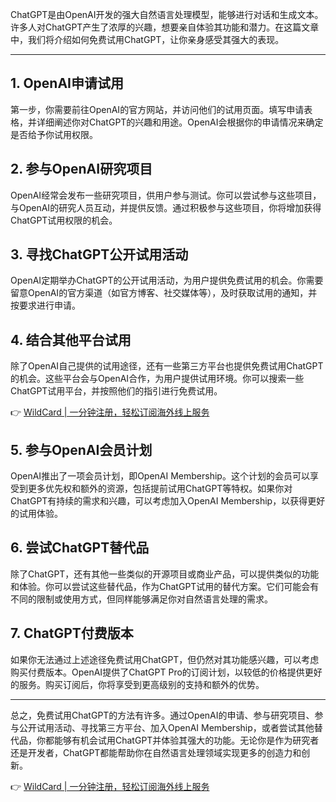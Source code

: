 ChatGPT是由OpenAI开发的强大自然语言处理模型，能够进行对话和生成文本。许多人对ChatGPT产生了浓厚的兴趣，想要亲自体验其功能和潜力。在这篇文章中，我们将介绍如何免费试用ChatGPT，让你亲身感受其强大的表现。

---

## 1. OpenAI申请试用

第一步，你需要前往OpenAI的官方网站，并访问他们的试用页面。填写申请表格，并详细阐述你对ChatGPT的兴趣和用途。OpenAI会根据你的申请情况来确定是否给予你试用权限。

## 2. 参与OpenAI研究项目

OpenAI经常会发布一些研究项目，供用户参与测试。你可以尝试参与这些项目，与OpenAI的研究人员互动，并提供反馈。通过积极参与这些项目，你将增加获得ChatGPT试用权限的机会。

## 3. 寻找ChatGPT公开试用活动

OpenAI定期举办ChatGPT的公开试用活动，为用户提供免费试用的机会。你需要留意OpenAI的官方渠道（如官方博客、社交媒体等），及时获取试用的通知，并按要求进行申请。

## 4. 结合其他平台试用

除了OpenAI自己提供的试用途径，还有一些第三方平台也提供免费试用ChatGPT的机会。这些平台会与OpenAI合作，为用户提供试用环境。你可以搜索一些ChatGPT试用平台，并按照他们的指引进行免费试用。

👉 [WildCard | 一分钟注册，轻松订阅海外线上服务](https://bit.ly/bewildcard)

## 5. 参与OpenAI会员计划

OpenAI推出了一项会员计划，即OpenAI Membership。这个计划的会员可以享受到更多优先权和额外的资源，包括提前试用ChatGPT等特权。如果你对ChatGPT有持续的需求和兴趣，可以考虑加入OpenAI Membership，以获得更好的试用体验。

## 6. 尝试ChatGPT替代品

除了ChatGPT，还有其他一些类似的开源项目或商业产品，可以提供类似的功能和体验。你可以尝试这些替代品，作为ChatGPT试用的替代方案。它们可能会有不同的限制或使用方式，但同样能够满足你对自然语言处理的需求。

## 7. ChatGPT付费版本

如果你无法通过上述途径免费试用ChatGPT，但仍然对其功能感兴趣，可以考虑购买付费版本。OpenAI提供了ChatGPT Pro的订阅计划，以较低的价格提供更好的服务。购买订阅后，你将享受到更高级别的支持和额外的优势。

---

总之，免费试用ChatGPT的方法有许多。通过OpenAI的申请、参与研究项目、参与公开试用活动、寻找第三方平台、加入OpenAI Membership，或者尝试其他替代品，你都能够有机会试用ChatGPT并体验其强大的功能。无论你是作为研究者还是开发者，ChatGPT都能帮助你在自然语言处理领域实现更多的创造力和创新。

👉 [WildCard | 一分钟注册，轻松订阅海外线上服务](https://bit.ly/bewildcard)